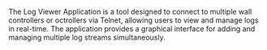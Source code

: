The Log Viewer Application is a tool designed to connect to multiple wall controllers or octrollers via Telnet, allowing users to view and manage logs in real-time. The application provides a graphical interface for adding and managing multiple log streams simultaneously.
